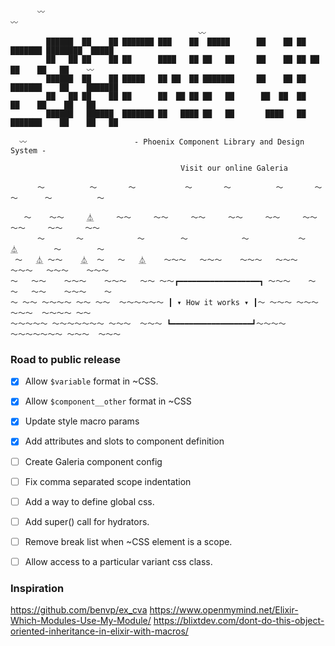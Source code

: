 ```

      〰                                                              〰
                                          〰
        ██████  ██    ██ ███████ ███    ██  █████      ██    ██ ██ ███████ ████████  █████
        ██   ██ ██    ██ ██      ████   ██ ██   ██     ██    ██ ██ ██         ██    ██   ██    〰
        ██████  ██    ██ █████   ██ ██  ██ ███████     ██    ██ ██ ███████    ██    ███████
        ██   ██ ██    ██ ██      ██  ██ ██ ██   ██      ██  ██  ██      ██    ██    ██   ██
        ██████   ██████  ███████ ██   ████ ██   ██       ████   ██ ███████    ██    ██   ██

  〰                        - Phoenix Component Library and Design System -

                                      Visit our online Galeria

      〜          〜       〜           〜       〜          〜       〜    〜      〜          〜

   〜    〜〜     ⏅     〜〜     〜〜     〜〜     〜〜     〜〜     〜〜     〜〜     〜〜     〜〜
      〜       〜            〜        〜            〜           〜     ⏅        〜        〜
 〜   ⏅ 〜〜    ⏅  〜   〜   ⏅    〜〜〜   〜〜〜    〜〜〜   〜〜〜    〜〜〜   〜〜〜    〜〜〜
〜   〜〜    〜〜〜    〜〜〜   〜〜 〜〜┏━━━━━━━━━━━━━━━━━━┓ 〜〜〜    〜 〜   〜〜    〜〜〜    〜
〜 〜〜 〜〜〜〜 〜〜 〜〜  〜〜〜〜〜〜 ┃ ▾ How it works ▾ ┃〜 〜〜〜 〜〜〜 〜〜〜  〜〜〜〜 〜〜
〜〜〜〜〜 〜〜〜〜〜〜〜 〜〜〜  〜〜〜 ┗━━━━━━━━━━━━━━━━━━┛〜〜〜〜 〜〜〜〜〜〜〜 〜〜〜  〜〜〜
```

### Road to public release

- [x] Allow `$variable` format in ~CSS.
- [x] Allow `$component__other` format in ~CSS
- [x] Update style macro params
- [x] Add attributes and slots to component definition

- [ ] Create Galeria component config

- [ ] Fix comma separated scope indentation
- [ ] Add a way to define global css.
- [ ] Add super() call for hydrators.
- [ ] Remove break list when ~CSS element is a scope.

- [ ] Allow access to a particular variant css class.

### Inspiration

https://github.com/benvp/ex_cva
https://www.openmymind.net/Elixir-Which-Modules-Use-My-Module/
https://blixtdev.com/dont-do-this-object-oriented-inheritance-in-elixir-with-macros/
